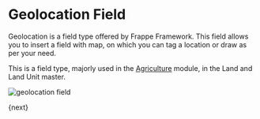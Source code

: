 # Geolocation Field

Geolocation is a field type offered by Frappe Framework. This field allows you to insert a field with map, on which you can tag a location or draw as per your need.

This is a field type, majorly used in the [Agriculture](/docs/user/manual/en/agriculture) module, in the Land and Land Unit master.

<img alt="geolocation field" class="screenshot" src="{{docs_base_url}}/assets/img/articles/geolocation-field.gif">

{next}
